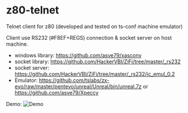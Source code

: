 # z80-telnet

Telnet client for z80 (developed and tested on ts-conf machine emulator)

Client use RS232 (#F8EF+REGS) connection & socket server on host machine.

* windows library: https://github.com/asve79/xasconv
* socket library: https://github.com/HackerVBI/ZiFi/tree/master/_rs232
* socket server: https://github.com/HackerVBI/ZiFi/tree/master/_rs232/ic_emul_0.2
* Emulator: https://github.com/tslabs/zx-evo/raw/master/pentevo/unreal/Unreal/bin/unreal.7z or https://github.com/asve79/Xpeccy

Demo:
![Demo](https://github.com/asve79/z80-telnet/blob/master/demo/z80-telnet-demo2.gif)
